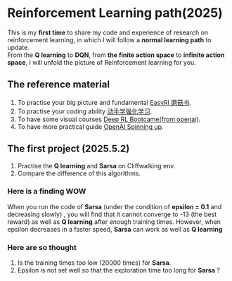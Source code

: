# Reinforcement Learning path(2025)     

This is my **first time** to share my code and experience of research on reinforcement learning, in which I will follow a **normal learning path** to update.    
From the **Q learning** to **DQN**, from **the finite action space** to **infinite action space**, I will unfold the picture of Reinforcement learning for you.

The reference material
------------------------
1. To practise your big picture and fundamental [EasyRl 磨菇书](https:datawhalechina.github.io/easy-rl/#/).  
2. To practise your coding ability [动手学强化学习](https://hrl.boyuai.com/chapter/intro).  
3. To have some visual courses [Deep RL Bootcame(from openai)](https://sites.google.com/view/deep-rl-bootcamp/lectures).
4. To have more practical guide [OpenAI Spinning up](https://spinningup.openai.com/en/latest/index.html).

The first project (2025.5.2)
--------------------------
1. Practise the **Q learning** and **Sarsa** on Cliffwalking env.   
2. Compare the difference of this algorithms.
### Here is a finding WOW
When you run the code of **Sarsa** (under the condition of **epsilon = 0.1** and decreasing slowly) , you will find that it cannot converge to -13 (the best reward) as well as **Q learning** after enough training times. However, when epsilon decreases in a faster speed, **Sarsa** can work as well as **Q learning**  
### Here are so thought
1. Is the training times too low (20000 times) for **Sarsa**.
2. Epsilon is not set well so that the exploration time too long for **Sarsa** ? 
